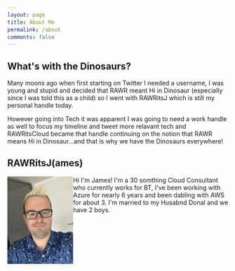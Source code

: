 ```yaml
---
layout: page
title: About Me
permalink: /about
comments: false
---
```


## What's with the Dinosaurs?

Many moons ago when first starting on Twitter I needed a username, I was young and stupid and decided that RAWR meant Hi in Dinosaur (especially since I was told this as a child) so I went with RAWRitsJ which is still my personal handle today.

However going into Tech it was apparent I was going to need a work handle as well to focus my timeline and tweet more relavant tech and RAWRitsCloud became that handle continuing on the notion that RAWR means Hi in Dinosaur...and that is why we have the Dinosaurs everywhere!

## RAWRitsJ(ames)

<img src="assets/images/james.jpg" alt="Picture of James" width="150px" style="float:left">
Hi I'm James! I'm a 30 somthing Cloud Consultant who currently works for BT, I've been working with Azure for nearly 6 years and been dabling with AWS for about 3. I'm married to my Husabnd Donal and we have 2 boys.
